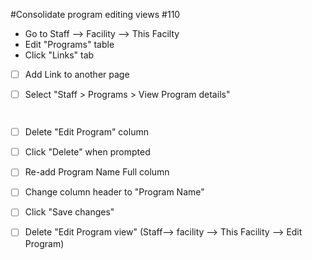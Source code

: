 #Consolidate program editing views #110 

* Go to Staff --> Facility --> This Facilty 
* Edit "Programs" table
* Click "Links" tab

- [ ] Add Link to another page

- [ ] Select "Staff > Programs > View Program details"

      ​

- [ ] Delete "Edit Program" column

- [ ] Click "Delete" when prompted


- [ ] Re-add Program Name Full column
- [ ] Change column header to "Program Name"
- [ ] Click "Save changes"




- [ ] Delete "Edit Program view" (Staff--> facility --> This Facility --> Edit Program)


